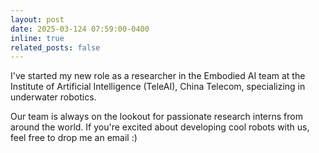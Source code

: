 ```yaml
---
layout: post
date: 2025-03-124 07:59:00-0400
inline: true
related_posts: false
---
```


I've started my new role as a researcher in the Embodied AI team at the Institute of Artificial Intelligence (TeleAI), China Telecom, specializing in underwater robotics.

Our team is always on the lookout for passionate research interns from around the world. If you're excited about developing cool robots with us, feel free to drop me an email :)


